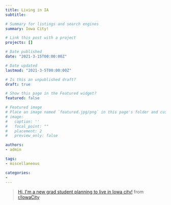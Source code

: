 ```yaml
---
title: Living in IA
subtitle: 

# Summary for listings and search engines
summary: Iowa City!

# Link this post with a project
projects: []

# Date published
date: "2021-3-15T00:00:00Z"

# Date updated
lastmod: "2021-3-5T00:00:00Z"

# Is this an unpublished draft?
draft: true

# Show this page in the Featured widget?
featured: false

# Featured image
# Place an image named `featured.jpg/png` in this page's folder and customize its options here.
# image:
#   caption: ''
#   focal_point: ""
#   placement: 2
#   preview_only: false

authors:
- admin

tags:
- miscellaneous

categories:
- 
---
```


<body>
    <blockquote class="reddit-card" data-card-created="1615776762"><a
            href="https://www.reddit.com/r/IowaCity/comments/m3jemd/hi_im_a_new_grad_student_planning_to_live_in_iowa/">Hi,
            I'm a new grad student planning to live in Iowa city!</a> from <a
            href="http://www.reddit.com/r/IowaCity">r/IowaCity</a></blockquote>
    <script async src="//embed.redditmedia.com/widgets/platform.js" charset="UTF-8"></script>
    <br>
</body>